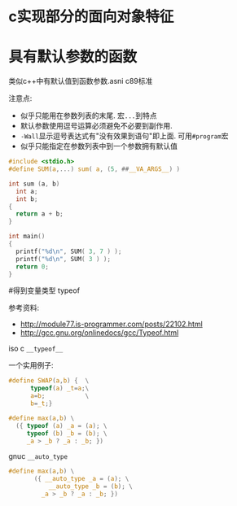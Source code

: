 # c实现部分的面向对象特征

# 具有默认参数的函数

类似c++中有默认值到函数参数.asni c89标准

注意点:
* 似乎只能用在参数列表的末尾. 宏`...`到特点
* 默认参数使用逗号运算必须避免不必要到副作用.
* `-Wall`显示逗号表达式有"没有效果到语句"即上面. 可用`#program`宏
* 似乎只能指定在参数列表中到一个参数拥有默认值


```c
#include <stdio.h>
#define SUM(a,...) sum( a, (5, ##__VA_ARGS__) )

int sum (a, b)
  int a;
  int b;
{
  return a + b;
}

int main()
{
  printf("%d\n", SUM( 3, 7 ) );
  printf("%d\n", SUM( 3 ) );
  return 0;
}
```

#得到变量类型 typeof

参考资料:
* http://module77.is-programmer.com/posts/22102.html
* http://gcc.gnu.org/onlinedocs/gcc/Typeof.html

iso c `__typeof__`


一个实用例子:
```c
#define SWAP(a,b) {  \
      typeof(a) _t=a;\
      a=b;           \
      b=_t;}
```

```c
#define max(a,b) \
  ({ typeof (a) _a = (a); \
     typeof (b) _b = (b); \
     _a > _b ? _a : _b; })
```

gnuc `__auto_type`
```c
#define max(a,b) \
       ({ __auto_type _a = (a); \
           __auto_type _b = (b); \
         _a > _b ? _a : _b; })
```